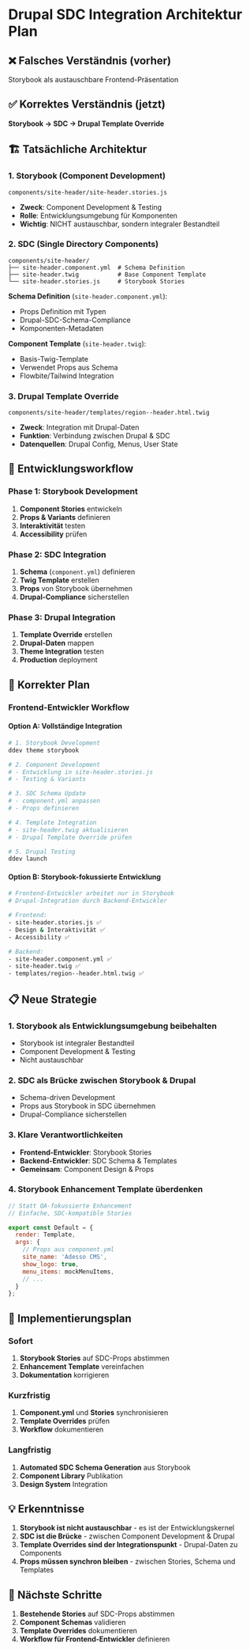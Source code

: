 # Drupal SDC Integration Architektur Plan

## ❌ Falsches Verständnis (vorher)
Storybook als austauschbare Frontend-Präsentation

## ✅ Korrektes Verständnis (jetzt)
**Storybook → SDC → Drupal Template Override**

## 🏗️ Tatsächliche Architektur

### 1. **Storybook** (Component Development)
```
components/site-header/site-header.stories.js
```
- **Zweck**: Component Development & Testing
- **Rolle**: Entwicklungsumgebung für Komponenten
- **Wichtig**: NICHT austauschbar, sondern integraler Bestandteil

### 2. **SDC (Single Directory Components)**
```
components/site-header/
├── site-header.component.yml  # Schema Definition
├── site-header.twig           # Base Component Template
└── site-header.stories.js     # Storybook Stories
```

**Schema Definition** (`site-header.component.yml`):
- Props Definition mit Typen
- Drupal-SDC-Schema-Compliance
- Komponenten-Metadaten

**Component Template** (`site-header.twig`):
- Basis-Twig-Template
- Verwendet Props aus Schema
- Flowbite/Tailwind Integration

### 3. **Drupal Template Override**
```
components/site-header/templates/region--header.html.twig
```
- **Zweck**: Integration mit Drupal-Daten
- **Funktion**: Verbindung zwischen Drupal & SDC
- **Datenquellen**: Drupal Config, Menus, User State

## 🔄 Entwicklungsworkflow

### Phase 1: Storybook Development
1. **Component Stories** entwickeln
2. **Props & Variants** definieren
3. **Interaktivität** testen
4. **Accessibility** prüfen

### Phase 2: SDC Integration
1. **Schema** (`component.yml`) definieren
2. **Twig Template** erstellen
3. **Props** von Storybook übernehmen
4. **Drupal-Compliance** sicherstellen

### Phase 3: Drupal Integration
1. **Template Override** erstellen
2. **Drupal-Daten** mappen
3. **Theme Integration** testen
4. **Production** deployment

## 🎯 Korrekter Plan

### Frontend-Entwickler Workflow

#### Option A: Vollständige Integration
```bash
# 1. Storybook Development
ddev theme storybook

# 2. Component Development
# - Entwicklung in site-header.stories.js
# - Testing & Variants

# 3. SDC Schema Update
# - component.yml anpassen
# - Props definieren

# 4. Template Integration
# - site-header.twig aktualisieren
# - Drupal Template Override prüfen

# 5. Drupal Testing
ddev launch
```

#### Option B: Storybook-fokussierte Entwicklung
```bash
# Frontend-Entwickler arbeitet nur in Storybook
# Drupal-Integration durch Backend-Entwickler

# Frontend:
- site-header.stories.js ✅
- Design & Interaktivität ✅
- Accessibility ✅

# Backend:
- site-header.component.yml ✅
- site-header.twig ✅
- templates/region--header.html.twig ✅
```

## 📋 Neue Strategie

### 1. **Storybook als Entwicklungsumgebung beibehalten**
- Storybook ist integraler Bestandteil
- Component Development & Testing
- Nicht austauschbar

### 2. **SDC als Brücke zwischen Storybook & Drupal**
- Schema-driven Development
- Props aus Storybook in SDC übernehmen
- Drupal-Compliance sicherstellen

### 3. **Klare Verantwortlichkeiten**
- **Frontend-Entwickler**: Storybook Stories
- **Backend-Entwickler**: SDC Schema & Templates
- **Gemeinsam**: Component Design & Props

### 4. **Storybook Enhancement Template überdenken**
```javascript
// Statt QA-fokussierte Enhancement
// Einfache, SDC-kompatible Stories

export const Default = {
  render: Template,
  args: {
    // Props aus component.yml
    site_name: 'Adesso CMS',
    show_logo: true,
    menu_items: mockMenuItems,
    // ...
  }
};
```

## 🔧 Implementierungsplan

### Sofort
1. **Storybook Stories** auf SDC-Props abstimmen
2. **Enhancement Template** vereinfachen
3. **Dokumentation** korrigieren

### Kurzfristig
1. **Component.yml** und **Stories** synchronisieren
2. **Template Overrides** prüfen
3. **Workflow** dokumentieren

### Langfristig
1. **Automated SDC Schema Generation** aus Storybook
2. **Component Library** Publikation
3. **Design System** Integration

## 💡 Erkenntnisse

1. **Storybook ist nicht austauschbar** - es ist der Entwicklungskernel
2. **SDC ist die Brücke** - zwischen Component Development & Drupal
3. **Template Overrides sind der Integrationspunkt** - Drupal-Daten zu Components
4. **Props müssen synchron bleiben** - zwischen Stories, Schema und Templates

## 📝 Nächste Schritte

1. **Bestehende Stories** auf SDC-Props abstimmen
2. **Component Schemas** validieren
3. **Template Overrides** dokumentieren
4. **Workflow für Frontend-Entwickler** definieren